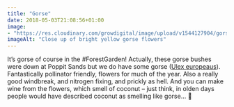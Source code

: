```yaml
---
title: "Gorse"
date: 2018-05-03T21:08:56+01:00
image: 
- "https://res.cloudinary.com/growdigital/image/upload/v1544127904/gorse-41826726632.jpg"
imageAlt: "Close up of bright yellow gorse flowers"
---
```


It’s gorse of course in the #ForestGarden! Actually, these gorse bushes were down at Poppit Sands but we do have some gorse ([Ulex europeaus](https://www.pfaf.org/user/Plant.aspx?LatinName=Ulex+europaeus)). Fantastically pollinator friendly, flowers for much of the year. Also a really good windbreak, and nitrogen fixing, and prickly as hell. And you can make wine from the flowers, which smell of coconut – just think, in olden days people would have described coconut as smelling like gorse… 🤔
